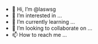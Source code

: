 - 👋 Hi, I’m @laswsg
- 👀 I’m interested in ...
- 🌱 I’m currently learning ...
- 💞️ I’m looking to collaborate on ...
- 📫 How to reach me ...

<!---
laswsg/laswsg is a ✨ special ✨ repository because its `README.md` (this file) appears on your GitHub profile.
You can click the Preview link to take a look at your changes.
--->

